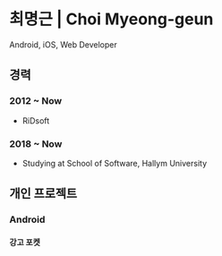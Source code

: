 최명근 | Choi Myeong-geun
========================
Android, iOS, Web Developer



## 경력
### 2012 ~ Now
* RiDsoft

### 2018 ~ Now
* Studying at School of Software, Hallym University


## 개인 프로젝트
### Android
#### 강고 포켓
